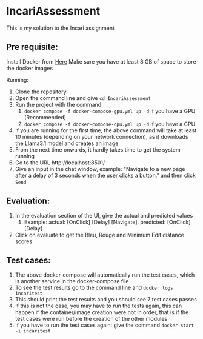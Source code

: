 # IncariAssessment
This is my solution to the Incari assignment



## Pre requisite:
Install Docker from [Here](https://docs.docker.com/engine/install/)
Make sure you have at least 8 GB of space to store the docker images

Running:
1. Clone the repository
2. Open the command line and give `cd IncariAssessment`
3. Run the project with the command
   1. `docker compose -f docker-compose-gpu.yml up -d` if you have a GPU (Recommended)
   2. `docker compose -f docker-compose-cpu.yml up -d` if you have a CPU
4. If you are running for the first time, the above command will take at least 10 minutes (depending on your network connection), as it downloads the Llama3.1 model and creates an image
5. From the next time onwards, it hardly takes time to get the system running
6. Go to the URL http://localhost:8501/
7. Give an input in the chat window, example: "Navigate to a new page after a delay of 3 seconds when the user clicks a button." and then click `Send`

## Evaluation:
1. In the evaluation section of the UI, give the actual and predicted values
   1. Example: actual: [OnClick] [Delay] [Navigate]. predicted: [OnClick] [Delay]
2. Click on evaluate to get the Bleu, Rouge and Minimum Edit distance scores

## Test cases:
1. The above docker-compose will automatically run the test cases, which is another service in the docker-compose file
2. To see the test results go to the command line and `docker logs incaritest`
3. This should print the test results and you should see 7 test cases passes
4. If this is not the case, you may have to run the tests again, this can happen if the container/image creation were not in order, that is if the test cases were run before the creation of the other modules
5. If you have to run the test cases again: give the command `docker start -i incaritest`



